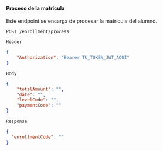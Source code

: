 #### Proceso de la matrícula
Este endpoint se encarga de procesar la matrícula del alumno.

```http
POST /enrollment/process
```

`Header`
```json
{
    "Authorization": "Bearer TU_TOKEN_JWT_AQUÍ"
}
```

`Body`
```json
{
    "totalAmount": "",
    "date": "",
    "levelCode": "",
    "paymentCode": ""
}
```

`Response`
```json
{
  "enrollmentCode": ""
}
```